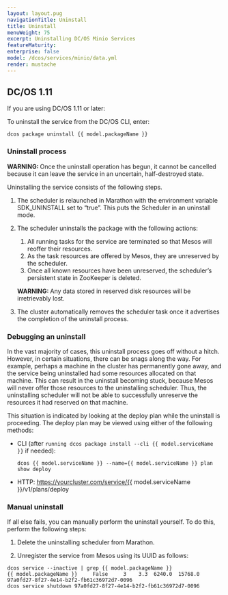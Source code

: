 ```yaml
---
layout: layout.pug
navigationTitle: Uninstall
title: Uninstall
menuWeight: 75
excerpt: Uninstalling DC/OS Minio Services
featureMaturity:
enterprise: false
model: /dcos/services/minio/data.yml
render: mustache
---
```


## DC/OS 1.11

If you are using DC/OS 1.11 or later:

To uninstall the service from the DC/OS CLI, enter: 
```
dcos package uninstall {{ model.packageName }}
```

### Uninstall process

<p class="message--warning"><strong>WARNING: </strong>Once the uninstall operation has begun, it cannot be cancelled because it can leave the service in an uncertain, half-destroyed state.</p>

Uninstalling the service consists of the following steps. 

1. The scheduler is relaunched in Marathon with the environment variable SDK_UNINSTALL set to “true”. This puts the Scheduler in an uninstall mode.

1. The scheduler uninstalls the package with the following actions:

   1. All running tasks for the service are terminated so that Mesos will reoffer their resources.
   1. As the task resources are offered by Mesos, they are unreserved by the scheduler.
   1. Once all known resources have been unreserved, the scheduler’s persistent state in ZooKeeper is deleted.

   <p class="message--warning"><strong>WARNING: </strong> Any data stored in reserved disk resources will be irretrievably lost.</p>

1. The cluster automatically removes the scheduler task once it advertises the completion of the uninstall process.



### Debugging an uninstall

In the vast majority of cases, this uninstall process goes off without a hitch. However, in certain situations, there can be snags along the way. For example, perhaps a machine in the cluster has permanently gone away, and the service being uninstalled had some resources allocated on that machine. This can result in the uninstall becoming stuck, because Mesos will never offer those resources to the uninstalling scheduler. Thus, the uninstalling scheduler will not be able to successfully unreserve the resources it had reserved on that machine.

This situation is indicated by looking at the deploy plan while the uninstall is proceeding. The deploy plan may be viewed using either of the following methods:

- CLI (after `running dcos package install --cli {{ model.serviceName }}` if needed): 
   ```
   dcos {{ model.serviceName }} --name={{ model.serviceName }} plan show deploy
   ```
   
- HTTP: https://yourcluster.com/service/{{ model.serviceName }}/v1/plans/deploy

### Manual uninstall    

If all else fails, you can manually perform the uninstall yourself. To do this, perform the following steps:

1. Delete the uninstalling scheduler from Marathon.

1. Unregister the service from Mesos using its UUID as follows:

```shell
dcos service --inactive | grep {{ model.packageName }}
{{ model.packageName }}     False     3    3.3  6240.0  15768.0  97a0fd27-8f27-4e14-b2f2-fb61c36972d7-0096
dcos service shutdown 97a0fd27-8f27-4e14-b2f2-fb61c36972d7-0096
```